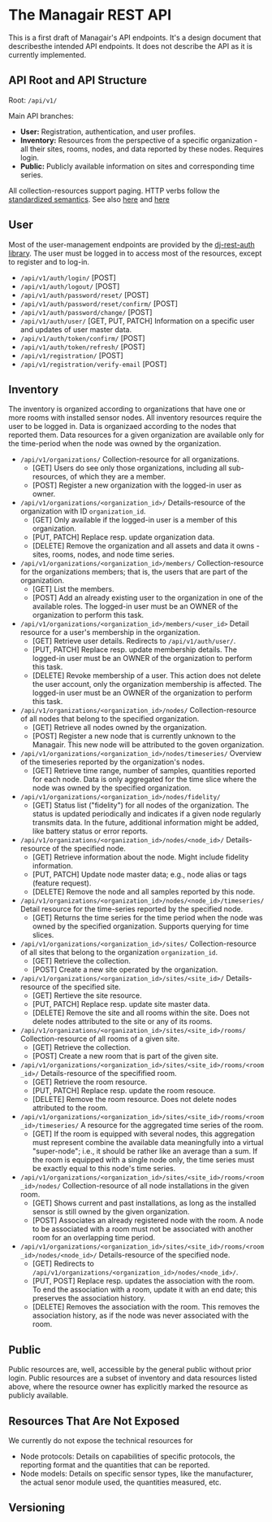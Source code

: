 # The Managair REST API

This is a first draft of Managair's API endpoints. It's a design document that describesthe intended API endpoints. It does not describe the API as it is currently implemented.

## API Root and API Structure

Root: `/api/v1/`

Main API branches:

- **User:** Registration, authentication, and user profiles.
- **Inventory:** Resources from the perspective of a specific organization - all their sites, rooms, nodes, and data reported by these nodes. Requires login.
- **Public:** Publicly available information on sites and corresponding time series.

All collection-resources support paging. HTTP verbs follow the [standardized semantics](https://blog.eq8.eu/article/put-vs-patch.html). See also [here](https://williamdurand.fr/2014/02/14/please-do-not-patch-like-an-idiot/#disqus_thread) and [here](https://stackoverflow.com/questions/28459418/use-of-put-vs-patch-methods-in-rest-api-real-life-scenarios/39338329#39338329)

## User

Most of the user-management endpoints are provided by the [dj-rest-auth library](https://dj-rest-auth.readthedocs.io/en/latest/api_endpoints.html). The user must be logged in to access most of the resources, except to register and to log-in.

- `/api/v1/auth/login/` [POST]
- `/api/v1/auth/logout/` [POST]
- `/api/v1/auth/password/reset/` [POST]
- `/api/v1/auth/password/reset/confirm/` [POST]
- `/api/v1/auth/password/change/` [POST]
- `/api/v1/auth/user/` [GET, PUT, PATCH] Information on a specific user and updates of user master data.
- `/api/v1/auth/token/confirm/` [POST]
- `/api/v1/auth/token/refresh/` [POST]
- `/api/v1/registration/` [POST]
- `/api/v1/registration/verify-email` [POST]

## Inventory

The inventory is organized according to organizations that have one or more rooms with installed sensor nodes. All inventory resources require the user to be logged in. Data is organizaed according to the nodes that reported them. Data resources for a given organization are available only for the time-period when the node was owned by the organization.

- `/api/v1/organizations/` Collection-resource for all organizations.
  - [GET] Users do see only those organizations, including all sub-resources, of which they are a member.
  - [POST] Register a new organization with the logged-in user as owner.
- `/api/v1/organizations/<organization_id>/` Details-resource of the organization with ID `organization_id`.
  - [GET] Only available if the logged-in user is a member of this organization.
  - [PUT, PATCH] Replace resp. update organization data.
  - [DELETE] Remove the organization and all assets and data it owns - sites, rooms, nodes, and node time series.
- `/api/v1/organizations/<organization_id>/members/` Collection-resource for the organizations members; that is, the users that are part of the organization.
  - [GET] List the members.
  - [POST] Add an already existing user to the organization in one of the available roles. The logged-in user must be an OWNER of the organization to perform this task.
- `/api/v1/organizations/<organization_id>/members/<user_id>` Detail resource for a user's membership in the organization.
  - [GET] Retrieve user details. Redirects to `/api/v1/auth/user/`.
  - [PUT, PATCH] Replace resp. update membership details. The logged-in user must be an OWNER of the organization to perform this task.
  - [DELETE] Revoke membership of a user. This action does not delete the user account, only the organization membership is affected. The logged-in user must be an OWNER of the organization to perform this task.
- `/api/v1/organizations/<organization_id>/nodes/` Collection-resource of all nodes that belong to the specified organization.
  - [GET] Retrieve all nodes owned by the organization.
  - [POST] Register a new node that is currently unknown to the Managair. This new node will be attributed to the goven organization.
- `/api/v1/organizations/<organization_id>/nodes/timeseries/` Overview of the timeseries reported by the organization's nodes.
  - [GET] Retrieve time range, number of samples, quantities reported for each node. Data is only aggregated for the time slice where the node was owned by the specified organization.
- `/api/v1/organizations/<organization_id>/nodes/fidelity/`
  - [GET] Status list ("fidelity") for all nodes of the organization. The status is updated periodically and indicates if a given node regularly transmits data. In the future, additional information might be added, like battery status or error reports.
- `/api/v1/organizations/<organization_id>/nodes/<node_id>/` Details-resource of the specified node.
  - [GET] Retrieve information about the node. Might include fidelity information.
  - [PUT, PATCH] Update node master data; e.g., node alias or tags (feature request).
  - [DELETE] Remove the node and all samples reported by this node.
- `/api/v1/organizations/<organization_id>/nodes/<node_id>/timeseries/` Detail resource for the time-series reported by the specified node.
  - [GET] Returns the time series for the time period when the node was owned by the specified organization. Supports querying for time slices.
- `/api/v1/organizations/<organization_id>/sites/` Collection-resource of all sites that belong to the organization `organization_id`.
  - [GET] Retrieve the collection.
  - [POST] Create a new site operated by the organization.
- `/api/v1/organizations/<organization_id>/sites/<site_id>/` Details-resource of the specified site.
  - [GET] Rertieve the site resource.
  - [PUT, PATCH] Replace resp. update site master data.
  - [DELETE] Remove the site and all rooms within the site. Does not delete nodes attributed to the site or any of its rooms.
- `/api/v1/organizations/<organization_id>/sites/<site_id>/rooms/` Collection-resource of all rooms of a given site.
  - [GET] Retrieve the collection.
  - [POST] Create a new room that is part of the given site.
- `/api/v1/organizations/<organization_id>/sites/<site_id>/rooms/<room_id>/` Details-resource of the specifified room.
  - [GET] Retrieve the room resource.
  - [PUT, PATCH] Replace resp. update the room resouce.
  - [DELETE] Remove the room resource. Does not delete nodes attributed to the room.
- `/api/v1/organizations/<organization_id>/sites/<site_id>/rooms/<room_id>/timeseries/` A resource for the aggregated time series of the room.
  - [GET] If the room is equipped with several nodes, this aggregation must represent combine the available data meaningfully into a virtual "super-node"; i.e., it should be rather like an average than a sum. If the room is equipped with a single node only, the time series must be exactly equal to this node's time series.
- `/api/v1/organizations/<organization_id>/sites/<site_id>/rooms/<room_id>/nodes/` Collection-resource of all node installations in the given room.
  - [GET] Shows current and past installations, as long as the installed sensor is still owned by the given organization.
  - [POST] Associates an already registered node with the room. A node to be associated with a room must not be associated with another room for an overlapping time period.
- `/api/v1/organizations/<organization_id>/sites/<site_id>/rooms/<room_id>/nodes/<node_id>/` Details-resource of the specified node.
  - [GET] Redirects to `/api/v1/organizations/<organization_id>/nodes/<node_id>/`.
  - [PUT, POST] Replace resp. updates the association with the room. To end the association with a room, update it with an end date; this preserves the association history.
  - [DELETE] Removes the association with the room. This removes the association history, as if the node was never associated with the room.

## Public

Public resources are, well, accessible by the general public without prior login. Public resources are a subset of inventory and data resources listed above, where the resource owner has explicitly marked the resource as publicly available.

<!-- TODO -->

## Resources That Are Not Exposed

We currently do not expose the technical resources for

- Node protocols: Details on capabilities of specific protocols, the reporting format and the quantities that can be reported.
- Node models: Details on specific sensor types, like the manufacturer, the actual senor module used, the quantities measured, etc.

## Versioning

<!-- TODO -->